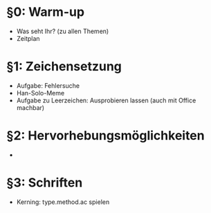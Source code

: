   # §0: Warm-up #
  * Was seht Ihr? (zu allen Themen)
  * Zeitplan
    
# §1: Zeichensetzung #
  * Aufgabe: Fehlersuche
  * Han-Solo-Meme
  * Aufgabe zu Leerzeichen: Ausprobieren lassen (auch mit Office machbar)
    
# §2: Hervorhebungsmöglichkeiten #
  * 

# §3: Schriften
  * Kerning: type.method.ac spielen
